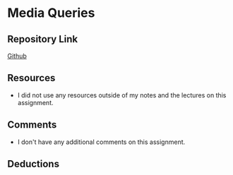 

# Media Queries

## Repository Link
[Github](https://github.com/amywilson617/hw_mq_wilson_amy.git)

## Resources
* I did not use any resources outside of my notes and the lectures on this assignment.

## Comments
* I don't have any additional comments on this assignment.

## Deductions
